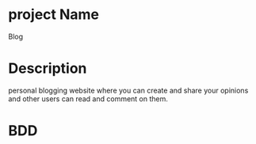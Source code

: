 # project Name
Blog

# Description
personal blogging website where you can create and share your opinions and other users can read and comment on them.

# BDD
